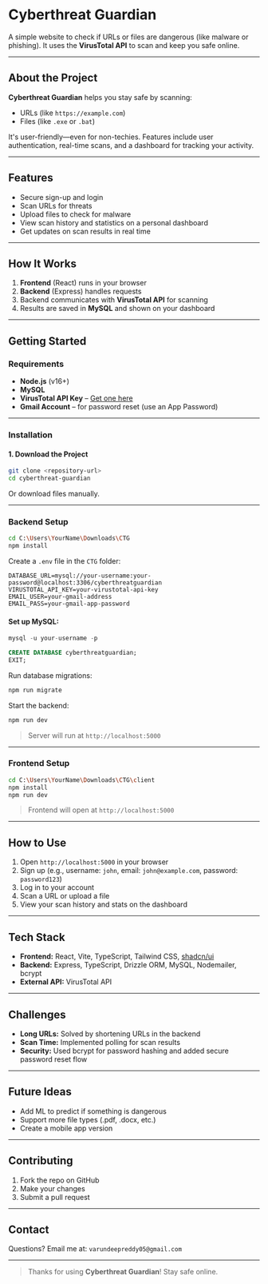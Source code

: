 #  Cyberthreat Guardian

A simple website to check if URLs or files are dangerous (like malware or phishing). It uses the **VirusTotal API** to scan and keep you safe online.

---

##  About the Project

**Cyberthreat Guardian** helps you stay safe by scanning:

- URLs (like `https://example.com`)
- Files (like `.exe` or `.bat`)

It's user-friendly—even for non-techies. Features include user authentication, real-time scans, and a dashboard for tracking your activity.

---

##  Features

-  Secure sign-up and login
-  Scan URLs for threats
-  Upload files to check for malware
-  View scan history and statistics on a personal dashboard
-  Get updates on scan results in real time

---

##  How It Works

1. **Frontend** (React) runs in your browser
2. **Backend** (Express) handles requests
3. Backend communicates with **VirusTotal API** for scanning
4. Results are saved in **MySQL** and shown on your dashboard

---

##  Getting Started

### Requirements

- **Node.js** (v16+)
- **MySQL**
- **VirusTotal API Key** – [Get one here](https://virustotal.com/)
- **Gmail Account** – for password reset (use an App Password)

---

###  Installation

#### 1. Download the Project

```bash
git clone <repository-url>
cd cyberthreat-guardian
```

Or download files manually.

---

###  Backend Setup

```bash
cd C:\Users\YourName\Downloads\CTG
npm install
```

Create a `.env` file in the `CTG` folder:

```env
DATABASE_URL=mysql://your-username:your-password@localhost:3306/cyberthreatguardian
VIRUSTOTAL_API_KEY=your-virustotal-api-key
EMAIL_USER=your-gmail-address
EMAIL_PASS=your-gmail-app-password
```

#### Set up MySQL:

```sql
mysql -u your-username -p
```

```sql
CREATE DATABASE cyberthreatguardian;
EXIT;
```

Run database migrations:

```bash
npm run migrate
```

Start the backend:

```bash
npm run dev
```

> Server will run at `http://localhost:5000`

---

###  Frontend Setup

```bash
cd C:\Users\YourName\Downloads\CTG\client
npm install
npm run dev
```

> Frontend will open at `http://localhost:5000`

---

##  How to Use

1. Open `http://localhost:5000` in your browser
2. Sign up (e.g., username: `john`, email: `john@example.com`, password: `password123`)
3. Log in to your account
4. Scan a URL or upload a file
5. View your scan history and stats on the dashboard

---

##  Tech Stack

- **Frontend:** React, Vite, TypeScript, Tailwind CSS, [shadcn/ui](https://ui.shadcn.com)
- **Backend:** Express, TypeScript, Drizzle ORM, MySQL, Nodemailer, bcrypt
- **External API:** VirusTotal API

---

##  Challenges

- **Long URLs:** Solved by shortening URLs in the backend
- **Scan Time:** Implemented polling for scan results
- **Security:** Used bcrypt for password hashing and added secure password reset flow

---

##  Future Ideas

- Add ML to predict if something is dangerous
- Support more file types (.pdf, .docx, etc.)
- Create a mobile app version


---

##  Contributing

1. Fork the repo on GitHub
2. Make your changes
3. Submit a pull request

---

##  Contact

Questions? Email me at: `varundeepreddy05@gmail.com` 

---


> Thanks for using **Cyberthreat Guardian**! Stay safe online. 
